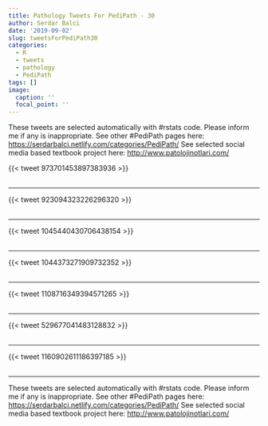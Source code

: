 ```yaml
---
title: Pathology Tweets For PediPath - 30
author: Serdar Balci
date: '2019-09-02'
slug: tweetsForPediPath30
categories:
  - R
  - tweets
  - pathology
  - PediPath
tags: []
image:
  caption: ''
  focal_point: ''
---
```



These tweets are selected automatically with #rstats code. Please inform me if any is inappropriate.
See other #PediPath pages here: https://serdarbalci.netlify.com/categories/PediPath/ 
See selected social media based textbook project here: http://www.patolojinotlari.com/

{{< tweet 973701453897383936 >}}
<br>
<br>
<hr>
{{< tweet 923094323226296320 >}}
<br>
<br>
<hr>
{{< tweet 1045440430706438154 >}}
<br>
<br>
<hr>
{{< tweet 1044373271909732352 >}}
<br>
<br>
<hr>
{{< tweet 1108716349394571265 >}}
<br>
<br>
<hr>
{{< tweet 529677041483128832 >}}
<br>
<br>
<hr>
{{< tweet 1160902611186397185 >}}
<br>
<br>
<hr>


These tweets are selected automatically with #rstats code. Please inform me if any is inappropriate.
See other #PediPath pages here: https://serdarbalci.netlify.com/categories/PediPath/ 
See selected social media based textbook project here: http://www.patolojinotlari.com/
